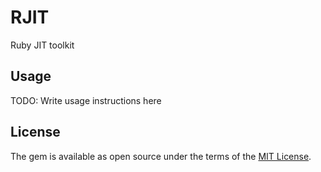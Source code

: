 # RJIT

Ruby JIT toolkit

## Usage

TODO: Write usage instructions here

## License

The gem is available as open source under the terms of the [MIT License](https://opensource.org/licenses/MIT).
